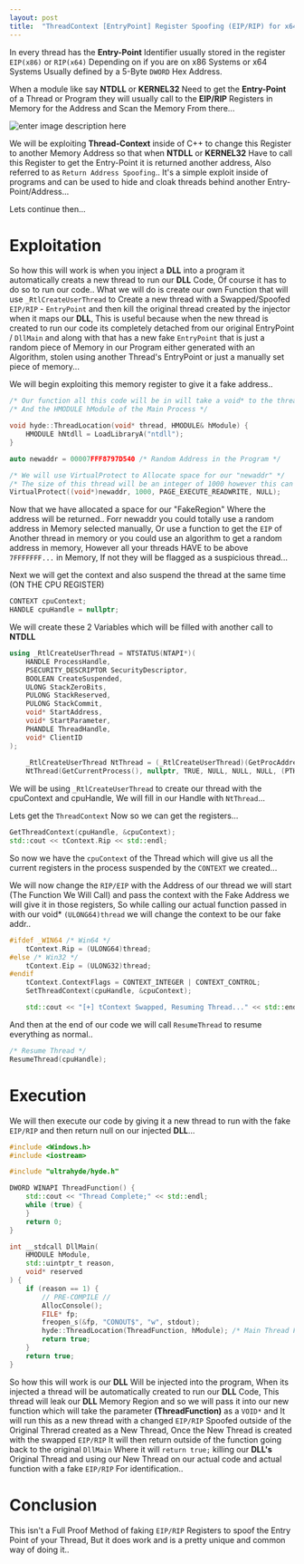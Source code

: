 ```yaml
---
layout: post
title:  "ThreadContext [EntryPoint] Register Spoofing (EIP/RIP) for x64 and x86 Intel/AMD"
---
```


In every thread has the **Entry-Point** Identifier usually stored in the register `EIP(x86)` or `RIP(x64)` Depending on if you are on x86 Systems or x64 Systems Usually defined by a 5-Byte `DWORD` Hex Address.

When a module like say **NTDLL** or **KERNEL32** Need to get the **Entry-Point** of a Thread or Program they will usually call to the **EIP/RIP** Registers in Memory for the Address and Scan the Memory From there...

![enter image description here](https://lh3.googleusercontent.com/pw/AP1GczN-L_t-Mq_I1f5puYkEIgfmxy_-QIDaNgvE0YXqc_Lw1Uo4-LyPvGL2qD-EsAd9o5BlCZnsYQ6ZtcXGr0I3DhZZ5r_VrrIkdPvNi3uVW3mhwFEcvBSJy6kof3S7bpexmqD18YYCRRKaG78O-DcMvsZMrOVHM4YDEwAPxIEVH0EszIaTYMR6JcRmGgbSmNDFSs7gMAbHQdKZ61cAYExVXKMyJ4OWqWpTuwWYwZzYS8mbgB6R0yyN9KjVtVWmW5PAHwa03umiLv8QwU5K7HPFiRrtZbQKOTd2721YeoqAqxzGFKWShI8XB-pjL6-AGPbI0_kf7G3lP4lAfRp-DGnqEkW2KUsv4ZuPSz8yQb4ugC-Jo3fhp7_XzWwt7AzaWCAAwZHGAh0C_9VysqIhdPO7rxjuaZ0qkaXmPfHVJJqmg3AYUsB500fW2R2_3ICwILSsqxcIepALo5RRGH7p3_MZwesVHe5tqcmq2NwhRzkA_nFkKLAxbI5a4xDWdLmTTD-auB_ovsleuh1GHuDI5iHUSxfXgDWV6WHbAbLiX01ipNd32xV-hEciu1qAE80vVEjUB3Byhs3JW8By64fk0fuOkidmE-5BHLFzqUVp3H3PjRtRXlgEK9-NxM8cEU5gaDNdTBk44gZ_6YxkPxI45PK_4mazFYnEvC8OlOHEKXGBY8WkzKtxig9wYM0Boh5OsDg8walMkmeJDdzD_NPmc4wpH6XfjcTB9NDQaH25hg-xiVqysCT6pkwiIsVI0240c5Tbi_E8Tn16KSlaYsiLUQ3HzJRAJ09SmygYRyfedYYU4bia21aEV21IhypuB2UuiNwrW2AvBjWPMZt1WSTerSaN_nYxEkT0KbHQJFgZcP95bHAprbiUjL0wOU8WN46EzbGVZCHlnWOoEp3L2q4Ryma2DU0N7l01HZy63wN-SII0oQLoPzNCv-iEcsb1Njf5OjiHMCj-9xtDKmby70Zy-Pw2cY-ys7BHAgqGiqQF4fgg5TG_sQ2TdW-8tiViCGmqPT2d-bjZpnyS0v2rKcCPycrvhkEB_R15W1AyWVF1F46DyYm5UmparEWCMbhRYPD5xMVTy4AQSiPm=w389-h324-s-no-gm?authuser=1)

We will be exploiting **Thread-Context** inside of C++ to change this Register to another Memory Address so that when **NTDLL** or **KERNEL32** Have to call this Register to get the Entry-Point it is returned another address, Also referred to as `Return Address Spoofing`.. It's a simple exploit inside of programs and can be used to hide and cloak threads behind another Entry-Point/Address...

Lets continue then...

# Exploitation
So how this will work is when you inject a **DLL** into a program it automatically creats a new thread to run our **DLL** Code, Of course it has to do so to run our code.. What we will do is create our own Function that will use `_RtlCreateUserThread` to Create a new thread with a Swapped/Spoofed `EIP/RIP` - `EntryPoint` and then kill the original thread created by the injector when it maps our **DLL**, This is useful because when the new thread is created to run our code its completely detached from our original EntryPoint / `DllMain` and along with that has a new fake `EntryPoint` that is just a random piece of Memory in our Program either generated with an Algorithm, stolen using another Thread's EntryPoint or just a manually set piece of memory...

We will begin exploiting this memory register to give it a fake address..
```cpp
/* Our function all this code will be in will take a void* to the thread we will make in our DLL */
/* And the HMODULE hModule of the Main Process */

void hyde::ThreadLocation(void* thread, HMODULE& hModule) {
	HMODULE hNtdll = LoadLibraryA("ntdll");
}
```

```cpp
auto newaddr = 00007FFF8797D540 /* Random Address in the Program */

/* We will use VirtualProtect to Allocate space for our "newaddr" */
/* The size of this thread will be an integer of 1000 however this can be changed... */
VirtualProtect((void*)newaddr, 1000, PAGE_EXECUTE_READWRITE, NULL);
```
Now that we have allocated a space for our "FakeRegion" Where the address will be returned.. Forr newaddr you could totally use a random address in Memory selected manually, Or use a function to get the `EIP` of Another thread in memory or you could use an algorithm to get a random address in memory, However all your threads HAVE to be above `7FFFFFFF...` in Memory, If not they will be flagged as a suspicious thread...

Next we will get the context and also suspend the thread at the same time (ON THE CPU REGISTER)
```cpp
CONTEXT cpuContext;
HANDLE cpuHandle = nullptr;
```
We will create these 2 Variables which will be filled with another call to **NTDLL**
```cpp
using _RtlCreateUserThread = NTSTATUS(NTAPI*)(
	HANDLE ProcessHandle,
	PSECURITY_DESCRIPTOR SecurityDescriptor,
	BOOLEAN CreateSuspended,
	ULONG StackZeroBits,
	PULONG StackReserved,
	PULONG StackCommit,
	void* StartAddress,
	void* StartParameter,
	PHANDLE ThreadHandle,
	void* ClientID
);
	
	_RtlCreateUserThread NtThread = (_RtlCreateUserThread)(GetProcAddress(GetModuleHandleA("ntdll"), "RtlCreateUserThread"));
	NtThread(GetCurrentProcess(), nullptr, TRUE, NULL, NULL, NULL, (PTHREAD_START_ROUTINE)newaddr, hModule, &cpuHandle, NULL);
```
We will be using `_RtlCreateUserThread` to create our thread with the cpuContext and cpuHandle, We will fill in our Handle with `NtThread`...

Lets get the `ThreadContext` Now so we can get the registers...
```cpp
GetThreadContext(cpuHandle, &cpuContext);
std::cout << tContext.Rip << std::endl;
```
So now we have the `cpuContext` of the Thread which will give us all the current registers in the process suspended by the `CONTEXT` we created...

We will now change the `RIP/EIP` with the Address of our thread we will start (The Function We Will Call) and pass the context with the Fake Address we will give it in those registers, So while calling our actual function passed in with our void* `(ULONG64)thread` we will change the context to be our fake addr..
```cpp
#ifdef _WIN64 /* Win64 */
	tContext.Rip = (ULONG64)thread;
#else /* Win32 */
	tContext.Eip = (ULONG32)thread;
#endif
	tContext.ContextFlags = CONTEXT_INTEGER | CONTEXT_CONTROL;
	SetThreadContext(cpuHandle, &cpuContext);

	std::cout << "[+] tContext Swapped, Resuming Thread..." << std::endl;
```
And then at the end of our code we will call `ResumeThread` to resume everything as normal..
```cpp
/* Resume Thread */
ResumeThread(cpuHandle);
```

# Execution
We will then execute our code by giving it a new thread to run with the fake `EIP/RIP` and then return null on our injected **DLL**...
```cpp
#include <Windows.h>
#include <iostream>	

#include "ultrahyde/hyde.h"

DWORD WINAPI ThreadFunction() {
	std::cout << "Thread Complete;" << std::endl;
	while (true) {
	}
	return 0;
}

int __stdcall DllMain(
	HMODULE hModule,
	std::uintptr_t reason,
	void* reserved
) {
	if (reason == 1) {
		// PRE-COMPILE //
		AllocConsole();
		FILE* fp;
		freopen_s(&fp, "CONOUT$", "w", stdout);
		hyde::ThreadLocation(ThreadFunction, hModule); /* Main Thread Function */
		return true;
	}
	return true;
}
```
So how this will work is our **DLL** Will be injected into the program, When its injected a thread will be automatically created to run our **DLL** Code, This thread will leak our **DLL** Memory Region and so we will pass it into our new function which will take the parameter **(ThreadFunction)** as a `VOID*` and It will run this as a new thread with a changed `EIP/RIP` Spoofed outside of the Original Threrad created as a New Thread, Once the New Thread is created with the swapped `EIP/RIP` It will then return outside of the function going back to the original `DllMain` Where it will `return true;` killing our **DLL's** Original Thread and using our New Thread on our actual code and actual function with a fake `EIP/RIP` For identification..

# Conclusion
This isn't a Full Proof Method of faking `EIP/RIP` Registers to spoof the Entry Point of your Thread, But it does work and is a pretty unique and common way of doing it..
